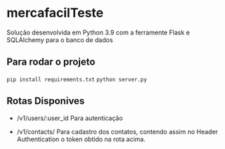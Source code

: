 # mercafacilTeste
Solução desenvolvida em Python 3.9 com a ferramente Flask e SQLAlchemy para o banco de dados

## Para rodar o projeto
`pip install requirements.txt`
`python server.py`

## Rotas Disponives
- /v1/users/:user_id
Para autenticação

- /v1/contacts/
Para cadastro dos contatos, contendo assim no Header Authentication o token obtido na rota acima.
